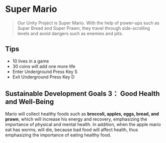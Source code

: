 # Super Mario

> Our Unity Project is Super Mario. With the help of power-ups such as Super Bread and Super Prawn, they travel through side-scrolling levels and avoid dangers such as enemies and pits.

## Tips

- 10 lives in a game
- 30 coins will add one more life
- Enter Underground Press Key S
- Exit Underground Press Key D

## Sustainable Development Goals 3： Good Health and Well-Being
Mario will collect healthy foods such as **broccoli, apples, eggs, bread, and prawn**, which will increase his energy and recovery, emphasizing the importance of physical and mental health. In addition, when the apple mario eat has worms, will die, because bad food will affect health, thus emphasizing the importance of eating healthy food.

